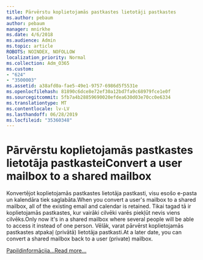 ```yaml
---
title: Pārvērstu koplietojamās pastkastes lietotāji pastkastes
ms.author: pebaum
author: pebaum
manager: mnirkhe
ms.date: 4/6/2018
ms.audience: Admin
ms.topic: article
ROBOTS: NOINDEX, NOFOLLOW
localization_priority: Normal
ms.collection: Adm_O365
ms.custom:
- "624"
- "3500003"
ms.assetid: a38afd0a-fae5-49e1-9757-6986d5f5531e
ms.openlocfilehash: 81890c6dce8e72ef30a12bd7fa9c68979fce1e0f
ms.sourcegitcommit: 5fb7a4b28859690020efdea630d03e70cc0e6334
ms.translationtype: MT
ms.contentlocale: lv-LV
ms.lasthandoff: 06/28/2019
ms.locfileid: "35360348"
---
```

# <a name="convert-a-user-mailbox-to-a-shared-mailbox"></a><span data-ttu-id="ca4f9-102">Pārvērstu koplietojamās pastkastes lietotāja pastkastei</span><span class="sxs-lookup"><span data-stu-id="ca4f9-102">Convert a user mailbox to a shared mailbox</span></span>

<span data-ttu-id="ca4f9-103">Konvertējot koplietojamās pastkastes lietotāja pastkasti, visu esošo e-pasta un kalendāra tiek saglabāta.</span><span class="sxs-lookup"><span data-stu-id="ca4f9-103">When you convert a user's mailbox to a shared mailbox, all of the existing email and calendar is retained.</span></span> <span data-ttu-id="ca4f9-104">Tikai tagad tā ir koplietojamās pastkastes, kur vairāki cilvēki varēs piekļūt nevis viens cilvēks.</span><span class="sxs-lookup"><span data-stu-id="ca4f9-104">Only now it's in a shared mailbox where several people will be able to access it instead of one person.</span></span> <span data-ttu-id="ca4f9-105">Vēlāk, varat pārvērst koplietojamās pastkastes atpakaļ (privātā) lietotāja pastkasti.</span><span class="sxs-lookup"><span data-stu-id="ca4f9-105">At a later date, you can convert a shared mailbox back to a user (private) mailbox.</span></span>
  
[<span data-ttu-id="ca4f9-106">Papildinformācija...</span><span class="sxs-lookup"><span data-stu-id="ca4f9-106">Read more...</span></span>](https://support.office.com/article/2e122487-e1f5-4f26-ba41-5689249d93ba)
  